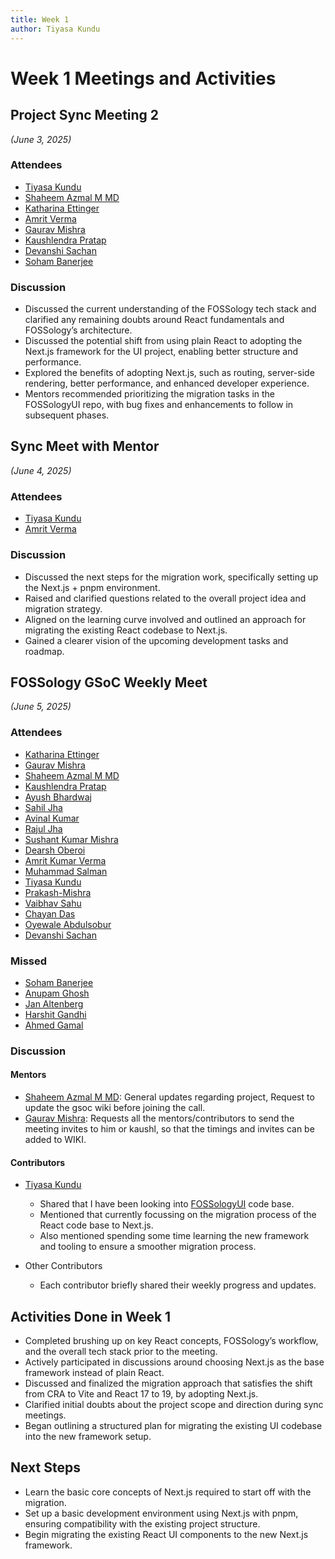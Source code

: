 ```yaml
---
title: Week 1
author: Tiyasa Kundu
---
```

<!--
SPDX-License-Identifier: CC-BY-SA-4.0

SPDX-FileCopyrightText: 2025 Tiyasa Kundu <tiyasakundu20@gmail.com>
-->

# Week 1 Meetings and Activities

## Project Sync Meeting 2 

*(June 3, 2025)*

### Attendees 

- [Tiyasa Kundu](https://github.com/tiyasakundu)
- [Shaheem Azmal M MD](https://github.com/shaheemazmalmmd)
- [Katharina Ettinger](https://github.com/EttingerK)
- [Amrit Verma](https://github.com/amritkv)
- [Gaurav Mishra](https://github.com/gmishx)
- [Kaushlendra Pratap](https://github.com/Kaushl2208)
- [Devanshi Sachan](https://github.com/devxnshi)
- [Soham Banerjee](https://github.com/soham4abc)

### Discussion

- Discussed the current understanding of the FOSSology tech stack and clarified any remaining doubts around React fundamentals and FOSSology’s architecture.
- Discussed the potential shift from using plain React to adopting the Next.js framework for the UI project, enabling better structure and performance.
- Explored the benefits of adopting Next.js, such as routing, server-side rendering, better performance, and enhanced developer experience.
- Mentors recommended prioritizing the migration tasks in the FOSSologyUI repo, with bug fixes and enhancements to follow in subsequent phases.

## Sync Meet with Mentor

*(June 4, 2025)*

### Attendees 

- [Tiyasa Kundu](https://github.com/tiyasakundu)
- [Amrit Verma](https://github.com/amritkv)

### Discussion

- Discussed the next steps for the migration work, specifically setting up the Next.js + pnpm environment.
- Raised and clarified questions related to the overall project idea and migration strategy.
- Aligned on the learning curve involved and outlined an approach for migrating the existing React codebase to Next.js.
- Gained a clearer vision of the upcoming development tasks and roadmap.

## FOSSology GSoC Weekly Meet

*(June 5, 2025)*

### Attendees

- [Katharina Ettinger](https://github.com/EttingerK)
- [Gaurav Mishra](https://github.com/GMishx)
- [Shaheem Azmal M MD](https://github.com/shaheemazmalmmd)
- [Kaushlendra Pratap](https://github.com/Kaushl2208)
- [Ayush Bhardwaj](https://github.com/hastagAB)
- [Sahil Jha](https://github.com/sjha2048)
- [Avinal Kumar](https://github.com/avinal)
- [Rajul Jha](https://github.com/rajuljha)
- [Sushant Kumar Mishra](https://github.com/its-sushant)
- [Dearsh Oberoi](https://github.com/deo002)
- [Amrit Kumar Verma](https://github.com/amritkv)
- [Muhammad Salman](https://github.com/SalmanDeveloperz)
- [Tiyasa Kundu](https://github.com/tiyasakundu)
- [Prakash-Mishra](https://github.com/Prakash-Mishra-9ghz)
- [Vaibhav Sahu](https://github.com/Vaibhavsahu2810)
- [Chayan Das](https://github.com/ChayanDass)
- [Oyewale Abdulsobur](https://github.com/smilingprogrammer)
- [Devanshi Sachan](https://github.com/devxnshi)

### Missed

- [Soham Banerjee](https://github.com/soham4abc)
- [Anupam Ghosh](https://github.com/ag4ums)
- [Jan Altenberg](https://github.com/JanAltenberg)
- [Harshit Gandhi](https://github.com/harshitg927)
- [Ahmed Gamal](https://github.com/Ahmed-Gamal24)

### Discussion

#### Mentors

- [Shaheem Azmal M MD](https://github.com/shaheemazmalmmd): General updates regarding project, Request to update the gsoc wiki before joining the call.
- [Gaurav Mishra](https://github.com/GMishx): Requests all the mentors/contributors to send the meeting invites to him or kaushl, so that the timings and invites can be added to WIKI.

#### Contributors

- [Tiyasa Kundu](https://github.com/tiyasakundu)

  - Shared that I have been looking into [FOSSologyUI](https://github.com/fossology/FOSSologyUI) code base.
  - Mentioned that currently focussing on the migration process of the React code base to Next.js.
  - Also mentioned spending some time learning the new framework and tooling to ensure a smoother migration process.

- Other Contributors
  - Each contributor briefly shared their weekly progress and updates.

## Activities Done in Week 1

- Completed brushing up on key React concepts, FOSSology’s workflow, and the overall tech stack prior to the meeting.
- Actively participated in discussions around choosing Next.js as the base framework instead of plain React.
- Discussed and finalized the migration approach that satisfies the shift from CRA to Vite and React 17 to 19, by adopting Next.js.
- Clarified initial doubts about the project scope and direction during sync meetings.
- Began outlining a structured plan for migrating the existing UI codebase into the new framework setup.

## Next Steps

- Learn the basic core concepts of Next.js required to start off with the migration.
- Set up a basic development environment using Next.js with pnpm, ensuring compatibility with the existing project structure.
- Begin migrating the existing React UI components to the new Next.js framework.
